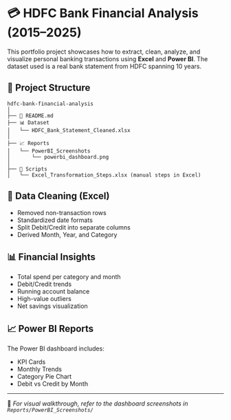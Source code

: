 
# 💳 HDFC Bank Financial Analysis (2015–2025)

This portfolio project showcases how to extract, clean, analyze, and visualize personal banking transactions using **Excel** and **Power BI**. The dataset used is a real bank statement from HDFC spanning 10 years.

## 📁 Project Structure

```
hdfc-bank-financial-analysis
│
├── 📄 README.md
├── 📊 Dataset
│   └── HDFC_Bank_Statement_Cleaned.xlsx
│
├── 📈 Reports
│   └── PowerBI_Screenshots
│       └── powerbi_dashboard.png
│
├── 📂 Scripts
│   └── Excel_Transformation_Steps.xlsx (manual steps in Excel)
```

## 🧹 Data Cleaning (Excel)
- Removed non-transaction rows
- Standardized date formats
- Split Debit/Credit into separate columns
- Derived Month, Year, and Category

## 📊 Financial Insights
- Total spend per category and month
- Debit/Credit trends
- Running account balance
- High-value outliers
- Net savings visualization

## 📈 Power BI Reports
The Power BI dashboard includes:
- KPI Cards
- Monthly Trends
- Category Pie Chart
- Debit vs Credit by Month

---

🔗 _For visual walkthrough, refer to the dashboard screenshots in `Reports/PowerBI_Screenshots/`_

